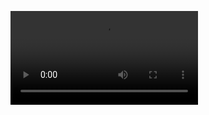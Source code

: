 
<video controls src="https://github.com/user-attachments/assets/4c1e7266-ba2d-4ece-9414-de3703581c2a" title="Demo App"></video>
